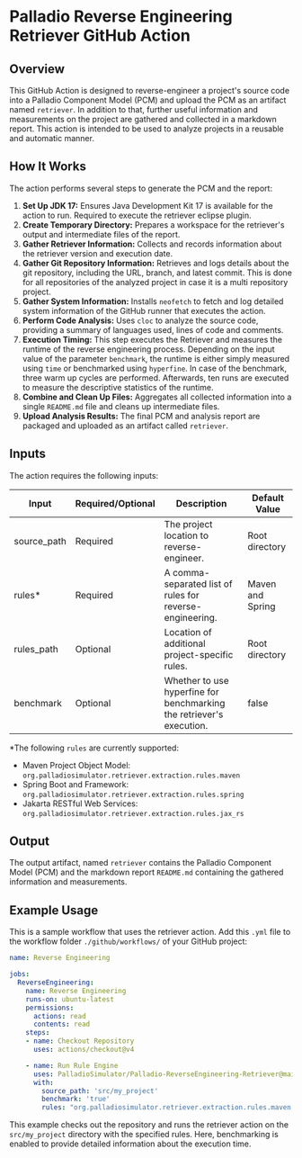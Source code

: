 # Palladio Reverse Engineering Retriever GitHub Action

## Overview

This GitHub Action is designed to reverse-engineer a project's source code into a Palladio Component Model (PCM) and upload the PCM as an artifact named `retriever`.
In addition to that, further useful information and measurements on the project are gathered and collected in a markdown report.
This action is intended to be used to analyze projects in a reusable and automatic manner.

## How It Works

The action performs several steps to generate the PCM and the report:

1. **Set Up JDK 17:**
   Ensures Java Development Kit 17 is available for the action to run.
   Required to execute the retriever eclipse plugin.
2. **Create Temporary Directory:**
   Prepares a workspace for the retriever's output and intermediate files of the report.
3. **Gather Retriever Information:**
   Collects and records information about the retriever version and execution date.
4. **Gather Git Repository Information:**
   Retrieves and logs details about the git repository, including the URL, branch, and latest commit.
   This is done for all repositories of the analyzed project in case it is a multi repository project.
5. **Gather System Information:**
   Installs `neofetch` to fetch and log detailed system information of the GitHub runner that executes the action.
6. **Perform Code Analysis:**
   Uses `cloc` to analyze the source code, providing a summary of languages used, lines of code and comments.
7. **Execution Timing:**
   This step executes the Retriever and measures the runtime of the reverse engineering process.
   Depending on the input value of the parameter `benchmark`, the runtime is either simply measured using `time` or benchmarked using `hyperfine`.
   In case of the benchmark, three warm up cycles are performed. Afterwards, ten runs are executed to measure the descriptive statistics of the runtime.  
8. **Combine and Clean Up Files:** 
   Aggregates all collected information into a single `README.md` file and cleans up intermediate files.
9. **Upload Analysis Results:** 
   The final PCM and analysis report are packaged and uploaded as an artifact called `retriever`.

## Inputs

The action requires the following inputs:

| Input     | Required/Optional | Description                                                                 | Default Value     |
|----------------|-------------------|-----------------------------------------------------------------------------|-------------------|
| source_path    | Required          | The project location to reverse-engineer.                                   | Root directory    |
| rules*          | Required          | A comma-separated list of rules for reverse-engineering.                    | Maven and Spring              |
| rules_path     | Optional          | Location of additional project-specific rules.                              | Root directory                |
| benchmark      | Optional          | Whether to use hyperfine for benchmarking the retriever's execution.        | false             |

*The following `rules` are currently supported:
- Maven Project Object Model: `org.palladiosimulator.retriever.extraction.rules.maven`
- Spring Boot and Framework: `org.palladiosimulator.retriever.extraction.rules.spring`
- Jakarta RESTful Web Services: `org.palladiosimulator.retriever.extraction.rules.jax_rs`

## Output

The output artifact, named `retriever` contains the Palladio Component Model (PCM) and the markdown report `README.md` containing the gathered information and measurements.

## Example Usage

This is a sample workflow that uses the retriever action. 
Add this `.yml` file to the workflow folder `./github/workflows/` of your GitHub project:

```yaml
name: Reverse Engineering

jobs:
  ReverseEngineering:
    name: Reverse Engineering
    runs-on: ubuntu-latest
    permissions:
      actions: read
      contents: read
    steps:
    - name: Checkout Repository
      uses: actions/checkout@v4

    - name: Run Rule Engine
      uses: PalladioSimulator/Palladio-ReverseEngineering-Retriever@main
      with:
        source_path: 'src/my_project'
        benchmark: 'true'
        rules: "org.palladiosimulator.retriever.extraction.rules.maven,org.palladiosimulator.retriever.extraction.rules.spring"
```

This example checks out the repository and runs the retriever action on the `src/my_project` directory with the specified rules.
Here, benchmarking is enabled to provide detailed information about the execution time.
